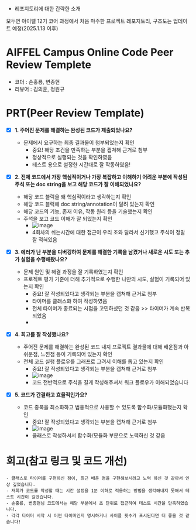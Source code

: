 * 레포지토리에 대한 간략한 소개

모두연 아이펠 12기 코어 과정에서 처음 마주한 프로젝트 레포지토리, 구조도는 업데이트 예정(2025.1.13 이후)

# AIFFEL Campus Online Code Peer Review Templete
- 코더 : 손홍룡, 변종현
- 리뷰어 : 김의훈, 정원규
# PRT(Peer Review Template)
- [x]  **1. 주어진 문제를 해결하는 완성된 코드가 제출되었나요?**
    - 문제에서 요구하는 최종 결과물이 첨부되었는지 확인
        - 중요! 해당 조건을 만족하는 부분을 캡쳐해 근거로 첨부
        - 정상적으로 실행되는 것을 확인하였음
        - 테스트 용으로 설정한 시간대로 잘 작동하였음!
    
- [x]  **2. 전체 코드에서 가장 핵심적이거나 가장 복잡하고 이해하기 어려운 부분에 작성된 
주석 또는 doc string을 보고 해당 코드가 잘 이해되었나요?**
    - 해당 코드 블럭을 왜 핵심적이라고 생각하는지 확인
    - 해당 코드 블럭에 doc string/annotation이 달려 있는지 확인
    - 해당 코드의 기능, 존재 이유, 작동 원리 등을 기술했는지 확인
    - 주석을 보고 코드 이해가 잘 되었는지 확인
        - ![image](https://github.com/user-attachments/assets/456eaef8-9fb4-4eda-8d8a-d840b9f67284)
        - 4회차의 쉬는시간에 대한 접근이 우리 조와 달라서 신기했고 주석이 정말 잘 적혀있음   

        
- [x]  **3. 에러가 난 부분을 디버깅하여 문제를 해결한 기록을 남겼거나
새로운 시도 또는 추가 실험을 수행해봤나요?**
    - 문제 원인 및 해결 과정을 잘 기록하였는지 확인
    - 프로젝트 평가 기준에 더해 추가적으로 수행한 나만의 시도, 
    실험이 기록되어 있는지 확인
        - 중요! 잘 작성되었다고 생각되는 부분을 캡쳐해 근거로 첨부
        - 타이머를 클래스화 하여 작성하였음
        - 전체 타이머가 종료되는 시점을 고민하셨던 것 같음 >> 타이머가 계속 반복되었음
        -    
        
- [x]  **4. 회고를 잘 작성했나요?**
    - 주어진 문제를 해결하는 완성된 코드 내지 프로젝트 결과물에 대해
    배운점과 아쉬운점, 느낀점 등이 기록되어 있는지 확인
    - 전체 코드 실행 플로우를 그래프로 그려서 이해를 돕고 있는지 확인
        - 중요! 잘 작성되었다고 생각되는 부분을 캡쳐해 근거로 첨부
        - ![image](https://github.com/user-attachments/assets/107ca07a-ca3d-4bed-81c3-d14d7e867779)   
        - 코드 전반적으로 주석을 길게 작성해주셔서 워크 플로우가 이해되었습니다

        
- [x]  **5. 코드가 간결하고 효율적인가요?**
    - 코드 중복을 최소화하고 범용적으로 사용할 수 있도록 함수화/모듈화했는지 확인
        - 중요! 잘 작성되었다고 생각되는 부분을 캡쳐해 근거로 첨부
        - ![image](https://github.com/user-attachments/assets/aa922692-d5fd-4fcf-8b37-9e8b1b5b22fb)
        - 클래스로 작성하셔서 함수화/모듈화 부분으로 노력하신 것 같음
          

# 회고(참고 링크 및 코드 개선)
```
- 클래스로 타이머를 구현하신 점이, 최근 배운 점을 구현해보시려고 노력 하신 것 같아서 인상 깊었습니다.
- 저희가 코드를 작성할 때는 시간 설정을 1분 이하로 적용하는 방법을 생각해내지 못해서 테스트 시간이 길었습니다.
- 손홍룡, 변종현님 코드에서는 해당 부분에서 초 단위로 접근하여 테스트 시간을 단축하였습니다.   
- 각각 타이머 시작 시 어떤 타이머인지 명시하거나 사이클 횟수가 표시된다면 더 좋을 것 같습니다!   
```

